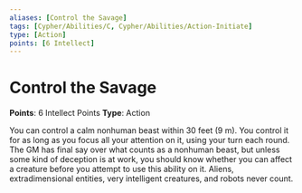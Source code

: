 ```yaml
---
aliases: [Control the Savage]
tags: [Cypher/Abilities/C, Cypher/Abilities/Action-Initiate]
type: [Action]
points: [6 Intellect]
---
```


# Control the Savage

**Points**: 6 Intellect Points
**Type**: Action

You can control a calm nonhuman beast within 30 feet (9 m). You control it for as long as you focus all your attention on it, using your turn each round. The GM has final say over what counts as a nonhuman beast, but unless some kind of deception is at work, you should know whether you can affect a creature before you attempt to use this ability on it. Aliens, extradimensional entities, very intelligent creatures, and robots never count.
